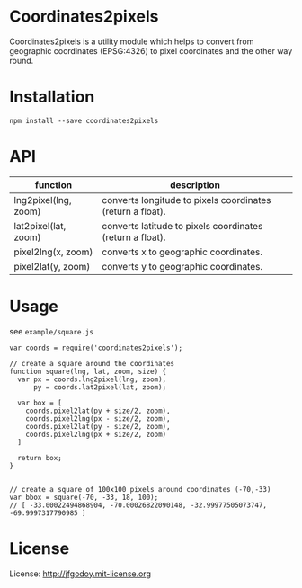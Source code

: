 # Coordinates2pixels
Coordinates2pixels is a utility module which helps to convert from geographic coordinates (EPSG:4326) to pixel coordinates and the other way round.

# Installation

```
npm install --save coordinates2pixels
```

# API

function | description
---|---
lng2pixel(lng, zoom) | converts longitude to pixels coordinates (return a float).
lat2pixel(lat, zoom) | converts latitude to pixels coordinates (return a float).
pixel2lng(x, zoom) | converts x to geographic coordinates.
pixel2lat(y, zoom) | converts y to geographic coordinates.

# Usage
see `example/square.js`

```
var coords = require('coordinates2pixels');

// create a square around the coordinates
function square(lng, lat, zoom, size) {
  var px = coords.lng2pixel(lng, zoom),
      py = coords.lat2pixel(lat, zoom);

  var box = [
    coords.pixel2lat(py + size/2, zoom),
    coords.pixel2lng(px - size/2, zoom),
    coords.pixel2lat(py - size/2, zoom),
    coords.pixel2lng(px + size/2, zoom)
  ]

  return box;
}


// create a square of 100x100 pixels around coordinates (-70,-33)
var bbox = square(-70, -33, 18, 100);
// [ -33.00022494868904, -70.00026822090148, -32.99977505073747, -69.9997317790985 ]
```


# License

License: http://jfgodoy.mit-license.org